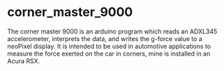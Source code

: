 corner_master_9000
==================

The corner master 9000 is an arduino program which reads an ADXL345 accelerometer, interprets the data, and writes the g-force value to a neoPixel display. It is intended to be used in automotive applications to measure the force exerted on the car in corners, mine is installed in an Acura RSX.
